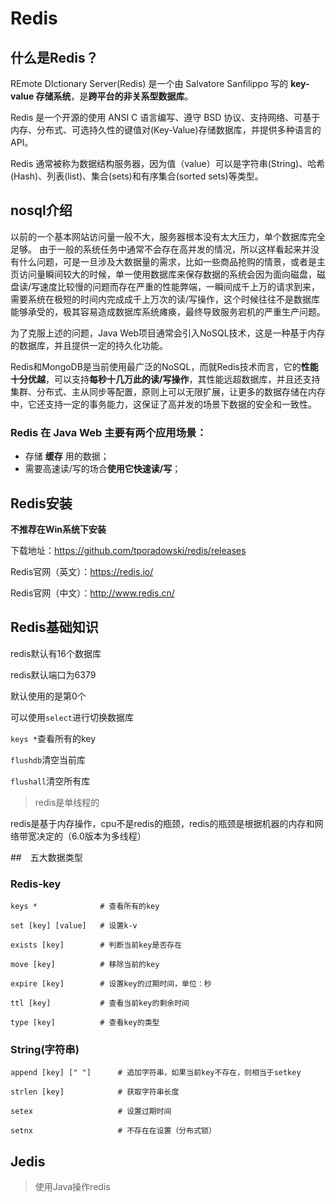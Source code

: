 # Redis

## 什么是Redis？

REmote DIctionary Server(Redis) 是一个由 Salvatore Sanfilippo 写的 **key-value 存储系统**，是**跨平台的非关系型数据库**。

Redis 是一个开源的使用 ANSI C 语言编写、遵守 BSD 协议、支持网络、可基于内存、分布式、可选持久性的键值对(Key-Value)存储数据库，并提供多种语言的 API。

Redis 通常被称为数据结构服务器，因为值（value）可以是字符串(String)、哈希(Hash)、列表(list)、集合(sets)和有序集合(sorted sets)等类型。

## nosql介绍

以前的一个基本网站访问量一般不大，服务器根本没有太大压力，单个数据库完全足够。
由于一般的系统任务中通常不会存在高并发的情况，所以这样看起来并没有什么问题，可是一旦涉及大数据量的需求，比如一些商品抢购的情景，或者是主页访问量瞬间较大的时候，单一使用数据库来保存数据的系统会因为面向磁盘，磁盘读/写速度比较慢的问题而存在严重的性能弊端，一瞬间成千上万的请求到来，需要系统在极短的时间内完成成千上万次的读/写操作，这个时候往往不是数据库能够承受的，极其容易造成数据库系统瘫痪，最终导致服务宕机的严重生产问题。

为了克服上述的问题，Java Web项目通常会引入NoSQL技术，这是一种基于内存的数据库，并且提供一定的持久化功能。

Redis和MongoDB是当前使用最广泛的NoSQL，而就Redis技术而言，它的**性能十分优越**，可以支持**每秒十几万此的读/写操作**，其性能远超数据库，并且还支持集群、分布式、主从同步等配置，原则上可以无限扩展，让更多的数据存储在内存中，它还支持一定的事务能力，这保证了高并发的场景下数据的安全和一致性。

### Redis 在 Java Web 主要有两个应用场景：

- 存储 **缓存** 用的数据；
- 需要高速读/写的场合**使用它快速读/写**；


## Redis安装
**不推荐在Win系统下安装**

下载地址：https://github.com/tporadowski/redis/releases

Redis官网（英文）：https://redis.io/

Redis官网（中文）：http://www.redis.cn/

## Redis基础知识

redis默认有16个数据库

redis默认端口为6379

默认使用的是第0个

可以使用`select`进行切换数据库

`keys *`查看所有的key

`flushdb`清空当前库

`flushall`清空所有库

> redis是单线程的

redis是基于内存操作，cpu不是redis的瓶颈，redis的瓶颈是根据机器的内存和网络带宽决定的（6.0版本为多线程）

##　五大数据类型

### Redis-key

```redis
keys *              # 查看所有的key

set [key] [value]   # 设置k-v

exists [key]        # 判断当前key是否存在

move [key]          # 移除当前的key

expire [key]        # 设置key的过期时间，单位：秒

ttl [key]           # 查看当前key的剩余时间

type [key]          # 查看key的类型
```

### String(字符串)
```redis
append [key] [" "]      # 追加字符串，如果当前key不存在，则相当于setkey

strlen [key]            # 获取字符串长度

setex 					# 设置过期时间

setnx 					# 不存在在设置（分布式锁）
```

## Jedis

> 使用Java操作redis



